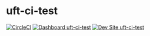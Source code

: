 # uft-ci-test

[![CircleCI](https://circleci.com/gh/fourkitchens/uft-ci-test.svg?style=shield)](https://circleci.com/gh/fourkitchens/uft-ci-test)
[![Dashboard uft-ci-test](https://img.shields.io/badge/dashboard-uft_ci_test-yellow.svg)](https://dashboard.pantheon.io/sites/c330eb71-2594-4f68-adad-aef08b9906c9#dev/code)
[![Dev Site uft-ci-test](https://img.shields.io/badge/site-uft_ci_test-blue.svg)](http://dev-uft-ci-test.pantheonsite.io/)